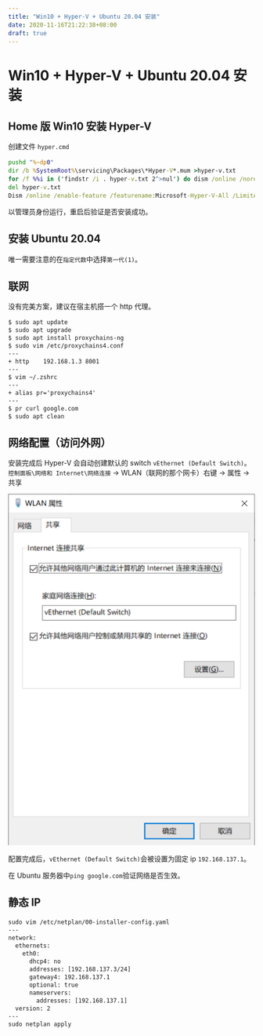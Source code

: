 ```yaml
---
title: "Win10 + Hyper-V + Ubuntu 20.04 安装"
date: 2020-11-16T21:22:38+08:00
draft: true
---
```


# Win10 + Hyper-V + Ubuntu 20.04 安装
## Home 版 Win10 安装 Hyper-V
创建文件 `hyper.cmd`
``` cmd
pushd "%~dp0"
dir /b %SystemRoot%\servicing\Packages\*Hyper-V*.mum >hyper-v.txt
for /f %%i in ('findstr /i . hyper-v.txt 2^>nul') do dism /online /norestart /add-package:"%SystemRoot%\servicing\Packages\%%i"
del hyper-v.txt
Dism /online /enable-feature /featurename:Microsoft-Hyper-V-All /LimitAccess /ALL
```
以管理员身份运行，重启后验证是否安装成功。

<!--more-->
## 安装 Ubuntu 20.04
唯一需要注意的在`指定代数`中选择`第一代(1)`。  

## 联网
没有完美方案，建议在宿主机搭一个 http 代理。
``` text
$ sudo apt update
$ sudo apt upgrade
$ sudo apt install proxychains-ng
$ sudo vim /etc/proxychains4.conf
---
+ http    192.168.1.3 8001
---
$ vim ~/.zshrc
---
+ alias pr='proxychains4'
---
$ pr curl google.com
$ sudo apt clean
```

## 网络配置（访问外网）
安装完成后 Hyper-V 会自动创建默认的 switch `vEthernet (Default Switch)`。  
`控制面板\网络和 Internet\网络连接` -> WLAN（联网的那个网卡）右键 -> 属性 -> 共享

![属性](images\2020-11-16_213210.png)

配置完成后，`vEthernet (Default Switch)`会被设置为固定 ip `192.168.137.1`。  

在 Ubuntu 服务器中`ping google.com`验证网络是否生效。

## 静态 IP
``` text
sudo vim /etc/netplan/00-installer-config.yaml
---
network:
  ethernets:
    eth0:
      dhcp4: no
      addresses: [192.168.137.3/24]
      gateway4: 192.168.137.1
      optional: true
      nameservers:
        addresses: [192.168.137.1]
  version: 2
---
sudo netplan apply
```